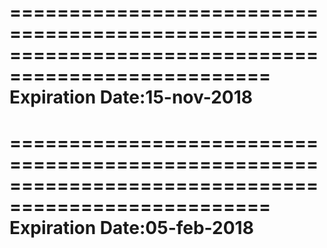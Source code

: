 ====================================================================================================
Expiration Date:15-nov-2018
====================================================================================================
====================================================================================================
Expiration Date:05-feb-2018
====================================================================================================
